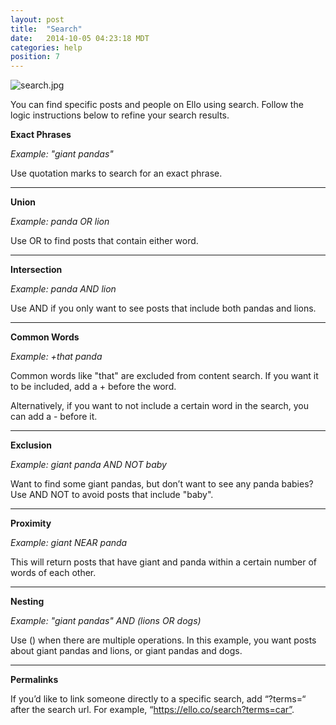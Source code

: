 ```yaml
---
layout: post
title:  "Search"
date:   2014-10-05 04:23:18 MDT
categories: help
position: 7
---
```


![search.jpg](https://d324imu86q1bqn.cloudfront.net/uploads/asset/attachment/2451351/ello-xhdpi-11b18bf3.jpg)

You can find specific posts and people on Ello using search. Follow the logic instructions below to refine your search results.

**Exact Phrases**

_Example: "giant pandas"_

Use quotation marks to search for an exact phrase.



* * *

**Union** 

_Example: panda OR lion_

Use OR to find posts that contain either word.

* * * 

**Intersection**

_Example: panda AND lion_

Use AND if you only want to see posts that include both pandas and lions.

* * * 

**Common Words** 

_Example: +that panda_

Common words like "that" are excluded from content search. If you want it to be included, add a + before the word.

Alternatively, if you want to not include a certain word in the search, you can add a - before it.

* * * 


**Exclusion**

_Example: giant panda AND NOT baby_

Want to find some giant pandas, but don’t want to see any panda babies? Use AND NOT to avoid posts that include "baby".

* * * 

**Proximity**

_Example: giant NEAR panda_

This will return posts that have giant and panda within a certain number of words of each other.


* * * 

**Nesting**

_Example: "giant pandas" AND (lions OR dogs)_

Use () when there are multiple operations. In this example, you want posts about giant pandas and lions, or giant pandas and dogs. 

* * * 

**Permalinks**

If you’d like to link someone directly to a specific search, add “?terms=“ after the search url. For example, “https://ello.co/search?terms=car”.
